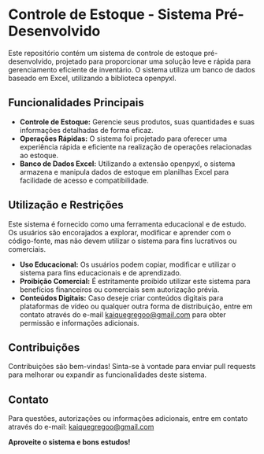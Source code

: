 # Controle de Estoque - Sistema Pré-Desenvolvido

Este repositório contém um sistema de controle de estoque pré-desenvolvido, projetado para proporcionar uma solução leve e rápida para gerenciamento eficiente de inventário. O sistema utiliza um banco de dados baseado em Excel, utilizando a biblioteca openpyxl.

## Funcionalidades Principais

- **Controle de Estoque:** Gerencie seus produtos, suas quantidades e suas informações detalhadas de forma eficaz.
- **Operações Rápidas:** O sistema foi projetado para oferecer uma experiência rápida e eficiente na realização de operações relacionadas ao estoque.
- **Banco de Dados Excel:** Utilizando a extensão openpyxl, o sistema armazena e manipula dados de estoque em planilhas Excel para facilidade de acesso e compatibilidade.

## Utilização e Restrições

Este sistema é fornecido como uma ferramenta educacional e de estudo. Os usuários são encorajados a explorar, modificar e aprender com o código-fonte, mas não devem utilizar o sistema para fins lucrativos ou comerciais.

- **Uso Educacional:** Os usuários podem copiar, modificar e utilizar o sistema para fins educacionais e de aprendizado.
- **Proibição Comercial:** É estritamente proibido utilizar este sistema para benefícios financeiros ou comerciais sem autorização prévia.
- **Conteúdos Digitais:** Caso deseje criar conteúdos digitais para plataformas de vídeo ou qualquer outra forma de distribuição, entre em contato através do e-mail kaiquegregoo@gmail.com para obter permissão e informações adicionais.

## Contribuições

Contribuições são bem-vindas! Sinta-se à vontade para enviar pull requests para melhorar ou expandir as funcionalidades deste sistema.

## Contato

Para questões, autorizações ou informações adicionais, entre em contato através do e-mail: kaiquegregoo@gmail.com

**Aproveite o sistema e bons estudos!**
